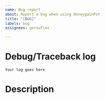 ```yaml
---
name: Bug report
about: Report a bug when using HoneygainPot
title: "[BUG]"
labels: bug
assignees: gorouflex

---
```


# Debug/Traceback log

<!-- Refer to https://github.com/gorouflex/HoneygainPot/blob/main/Docs/Debug.md if you don't know how to get it -->


```
Your log goes here
```

# Description
